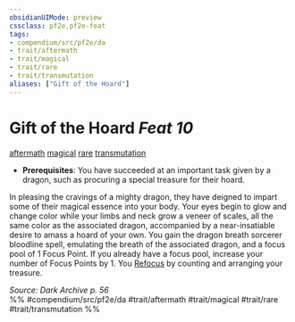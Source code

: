 ```yaml
---
obsidianUIMode: preview
cssclass: pf2e,pf2e-feat
tags:
- compendium/src/pf2e/da
- trait/aftermath
- trait/magical
- trait/rare
- trait/transmutation
aliases: ["Gift of the Hoard"]
---
```

# Gift of the Hoard  *Feat 10*  
[aftermath](aftermath-da.md "Aftermath Class Trait")  [magical](magical.md "Magical Item Trait")  [rare](rare.md "Rare Rarity Trait")  [transmutation](transmutation.md "Transmutation School Trait")  

- **Prerequisites**: You have succeeded at an important task given by a dragon, such as procuring a special treasure for their hoard.

In pleasing the cravings of a mighty dragon, they have deigned to impart some of their magical essence into your body. Your eyes begin to glow and change color while your limbs and neck grow a veneer of scales, all the same color as the associated dragon, accompanied by a near-insatiable desire to amass a hoard of your own. You gain the dragon breath sorcerer bloodline spell, emulating the breath of the associated dragon, and a focus pool of 1 Focus Point. If you already have a focus pool, increase your number of Focus Points by 1. You [Refocus](refocus.md) by counting and arranging your treasure.

*Source: Dark Archive p. 56*  
%% #compendium/src/pf2e/da #trait/aftermath #trait/magical #trait/rare #trait/transmutation %%